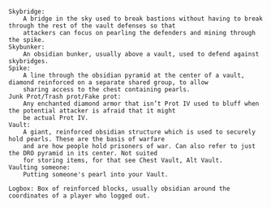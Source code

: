    Skybridge: 
        A bridge in the sky used to break bastions without having to break through the rest of the vault defenses so that 
        attackers can focus on pearling the defenders and mining through the spike.
    Skybunker: 
        An obsidian bunker, usually above a vault, used to defend against skybridges.
    Spike: 
        A line through the obsidian pyramid at the center of a vault, diamond reinforced on a separate shared group, to allow 
        sharing access to the chest containing pearls.
    Junk Prot/Trash prot/Fake prot: 
        Any enchanted diamond armor that isn’t Prot IV used to bluff when the potential attacker is afraid that it might 
        be actual Prot IV.
    Vault: 
        A giant, reinforced obsidian structure which is used to securely hold pearls. These are the basis of warfare 
        and are how people hold prisoners of war. Can also refer to just the DRO pyramid in its center. Not suited 
        for storing items, for that see Chest Vault, Alt Vault.
    Vaulting someone: 
        Putting someone's pearl into your Vault.

    Logbox: Box of reinforced blocks, usually obsidian around the coordinates of a player who logged out.

